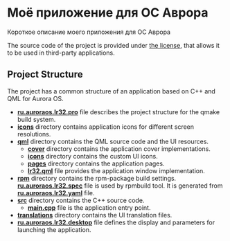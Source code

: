 # Моё приложение для ОС Аврора

Короткое описание моего приложения для ОС Аврора

The source code of the project is provided under
[the license](LICENSE.BSD-3-CLAUSE.md),
that allows it to be used in third-party applications.

## Project Structure

The project has a common structure
of an application based on C++ and QML for Aurora OS.

* **[ru.auroraos.lr32.pro](ru.auroraos.lr32.pro)** file
  describes the project structure for the qmake build system.
* **[icons](icons)** directory contains application icons for different screen resolutions.
* **[qml](qml)** directory contains the QML source code and the UI resources.
  * **[cover](qml/cover)** directory contains the application cover implementations.
  * **[icons](qml/icons)** directory contains the custom UI icons.
  * **[pages](qml/pages)** directory contains the application pages.
  * **[lr32.qml](qml/lr32.qml)** file
    provides the application window implementation.
* **[rpm](rpm)** directory contains the rpm-package build settings.
  **[ru.auroraos.lr32.spec](rpm/ru.auroraos.lr32.spec)** file is used by rpmbuild tool.
  It is generated from **[ru.auroraos.lr32.yaml](rpm/ru.auroraos.lr32.yaml)** file.
* **[src](src)** directory contains the C++ source code.
  * **[main.cpp](src/main.cpp)** file is the application entry point.
* **[translations](translations)** directory contains the UI translation files.
* **[ru.auroraos.lr32.desktop](ru.auroraos.lr32.desktop)** file
  defines the display and parameters for launching the application.